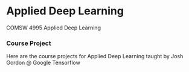 # Applied Deep Learning
COMSW 4995 Applied Deep Learning
### Course Project 
Here are the course projects for Applied Deep Learning taught by Josh Gordon @ Google Tensorflow
